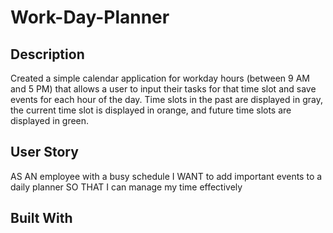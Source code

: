 # Work-Day-Planner


## Description
Created a simple calendar application for workday hours (between 9 AM and 5 PM) that allows a user to input their tasks for that time slot and save events for each hour of the day. Time slots in the past are displayed in gray, the current time slot is displayed in orange, and future time slots are displayed in green. 


## User Story
AS AN employee with a busy schedule
I WANT to add important events to a daily planner
SO THAT I can manage my time effectively

## Built With
